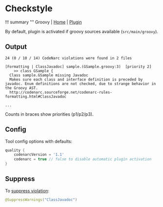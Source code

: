 # Checkstyle

!!! summary ""
    Groovy | [Home](http://codenarc.sourceforge.net) | [Plugin](https://docs.gradle.org/current/userguide/codenarc_plugin.html)
    
By default, plugin is activated if groovy sources available (`src/main/groovy`).    


## Output

```
24 (0 / 10 / 14) CodeNarc violations were found in 2 files

[Formatting | ClassJavadoc] sample.(GSample.groovy:3)  [priority 2]
	>> class GSample {
  Class sample.GSample missing Javadoc
  Makes sure each class and interface definition is preceded by javadoc. Enum definitions are not checked, due to strange behavior in the Groovy AST.
  http://codenarc.sourceforge.net/codenarc-rules-formatting.html#ClassJavadoc
  
...  
```

Counts in braces show priorities (p1/p2/p3).

## Config

Tool config options with defaults:

```groovy
quality {
    codenarcVersion = '1.1'
    codenarc = true // false to disable automatic plugin activation
}
```

## Suppress

To [suppress violation](http://codenarc.sourceforge.net/codenarc-configuring-rules.html#Suppressing_A_Rule_From_Within_Source_Code):

```java
@SuppressWarnings("ClassJavadoc")
```